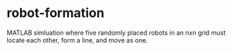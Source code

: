 # robot-formation
MATLAB simluation where five randomly placed robots in an nxn grid must locate each other, form a line, and move as one.
